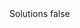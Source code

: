 <?xml version="1.0" encoding="UTF-8"?>
<CustomMetadata xmlns="http://soap.sforce.com/2006/04/metadata">
    <label>Solutions</label>
    <protected>false</protected>
</CustomMetadata>
